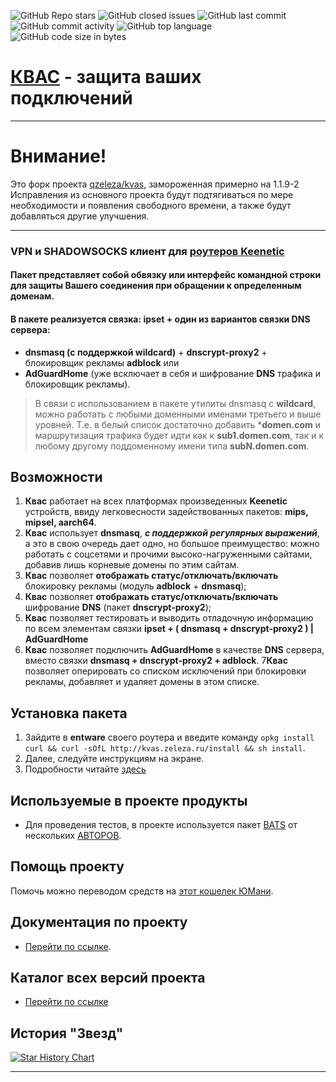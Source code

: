 ![GitHub Repo stars](https://img.shields.io/github/stars/qzeleza/kvas?color=orange) ![GitHub closed issues](https://img.shields.io/github/issues-closed/qzeleza/kvas?color=success) ![GitHub last commit](https://img.shields.io/github/last-commit/qzeleza/kvas) ![GitHub commit activity](https://img.shields.io/github/commit-activity/y/qzeleza/kvas) ![GitHub top language](https://img.shields.io/github/languages/top/qzeleza/kvas) ![GitHub code size in bytes](https://img.shields.io/github/languages/code-size/qzeleza/kvas) 
# [КВАС](https://forum.keenetic.com/topic/14415-пробуем-квас-shadowsocks-и-другие-vpn-клиенты) - защита ваших подключений #

---

# Внимание!

Это форк проекта [qzeleza/kvas](https://github.com/qzeleza/kvas), замороженная примерно на 1.1.9-2  
Исправления из основного проекта будут подтягиваться по мере необходимости и появления свободного времени, а также будут добавляться другие улучшения.

---


### VPN и SHADOWSOCKS клиент для [роутеров Keenetic](https://keenetic.ru/ru/)

#### Пакет представляет собой обвязку или интерфейс командной строки для защиты Вашего соединения при обращении к определенным доменам.

#### В пакете реализуется связка: **ipset** + один из вариантов связки DNS сервера:
- **dnsmasq (с поддержкой wildcard)** + **dnscrypt-proxy2** + блокировщик рекламы **adblock** или
- **AdGuardHome** (уже всключает в себя и шифрование **DNS** трафика и блокировщик рекламы).

> В связи с использованием в пакете утилиты dnsmasq с **wildcard**, можно работать с любыми доменными именами третьего и выше уровней. 
> Т.е. в белый список достаточно добавить ***domen.com** и маршрутизация трафика 
> будет идти как к **sub1.domen.com**, так и к любому другому поддоменному имени типа **subN.domen.com**.


## Возможности
1. **Квас** работает на всех платформах произведенных **Keenetic** устройств, ввиду легковесности задействованных пакетов: **mips, mipsel, aarch64**.
2. **Квас** использует **dnsmasq**, ***с поддержкой регулярных выражений***, а это в свою очередь дает одно, но большое преимущество: можно работать с соцсетями и прочими высоко-нагруженными сайтами, добавив лишь корневые домены по этим сайтам.
3. **Квас** позволяет **отображать статус/отключать/включать** блокировку рекламы (модуль **adblock** + **dnsmasq**);
4. **Квас** позволяет **отображать статус/отключать/включать** шифрование **DNS** (пакет **dnscrypt-proxy2**);
5. **Квас** позволяет тестировать и выводить отладочную информацию по всем элементам связки **ipset +  ( dnsmasq + dnscrypt-proxy2 ) | AdGuardHome**
6. **Квас** позволяет подключить **AdGuardHome** в качестве **DNS** сервера, вместо связки **dnsmasq + dnscrypt-proxy2 + adblock**.
7**Квас** позволяет оперировать со списком исключений при блокировки рекламы, добавляет и удаляет домены в этом списке.

## Установка пакета 
1. Зайдите в **entware** своего роутера и введите команду `opkg install curl && curl -sOfL http://kvas.zeleza.ru/install && sh install`. 
2. Далее, следуйте инструкциям на экране.
3. Подробности читайте [здесь](https://github.com/qzeleza/kvas/wiki/Установка-пакета)

## Используемые в проекте продукты
- Для проведения тестов, в проекте используется пакет [BATS](https://github.com/bats-core/bats-core/blob/master/LICENSE.md) от нескольких [АВТОРОВ](https://github.com/bats-core/bats-core/blob/master/AUTHORS).

## Помощь проекту
Помочь можно переводом средств на [этот кошелек ЮМани](https://yoomoney.ru/to/4100117756734493).

## Документация по проекту
- [Перейти по cсылке](https://github.com/qzeleza/kvas/wiki).

## Каталог всех версий проекта
- [Перейти по cсылке](https://github.com/qzeleza/kvas/tree/main/ipk)

## История "Звезд"

[![Star History Chart](https://api.star-history.com/svg?repos=qzeleza/kvas&type=Timeline)](https://star-history.com/#qzeleza/kvas&Timeline)

--- 


